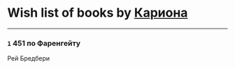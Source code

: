# Wish list of books by [Кариона](http://vk.com/id401225211)
---

### `1` 451 по Фаренгейту
Рей Бредбери

